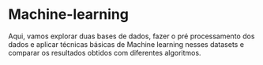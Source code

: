 # Machine-learning

Aqui, vamos explorar duas bases de dados, fazer o pré processamento dos dados e aplicar técnicas básicas de Machine learning nesses datasets e comparar os resultados obtidos com diferentes algoritmos.

